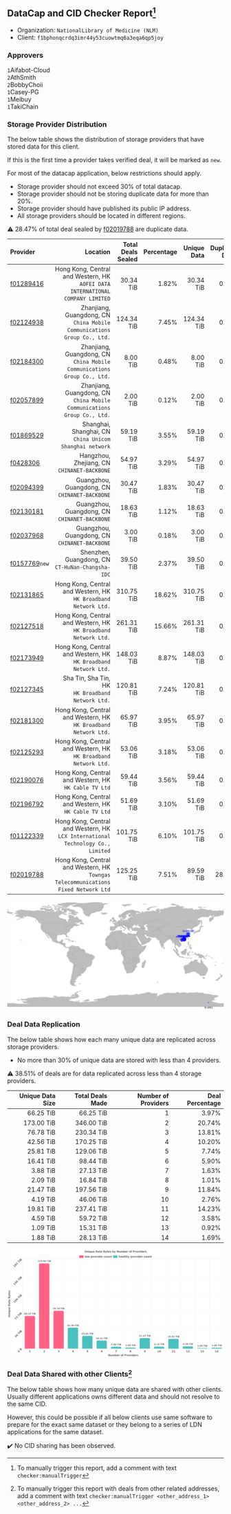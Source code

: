## DataCap and CID Checker Report[^1]
 - Organization: `NationalLibrary of Medicine (NLM)`
 - Client: `f1bphonqcrdq3imr44y53cuowtmq6a3eqa6qp5joy`
### Approvers
`1`Aifabot-Cloud<br/>`2`AthSmith<br/>`2`BobbyChoii<br/>`1`Casey-PG<br/>`1`Meibuy<br/>`1`TakiChain

### Storage Provider Distribution
The below table shows the distribution of storage providers that have stored data for this client.

If this is the first time a provider takes verified deal, it will be marked as `new`.

For most of the datacap application, below restrictions should apply.
 - Storage provider should not exceed 30% of total datacap.
 - Storage provider should not be storing duplicate data for more than 20%.
 - Storage provider should have published its public IP address.
 - All storage providers should be located in different regions.

⚠️ 28.47% of total deal sealed by [f02019788](https://filfox.info/en/address/f02019788) are duplicate data.

| Provider                                                  |                                                                              Location | Total Deals Sealed | Percentage | Unique Data | Duplicate Deals |
| :-------------------------------------------------------- | ------------------------------------------------------------------------------------: | -----------------: | ---------: | ----------: | --------------: |
| [f01289416](https://filfox.info/en/address/f01289416)     |     Hong Kong, Central and Western, HK<br/>`AOFEI DATA INTERNATIONAL COMPANY LIMITED` |          30.34 TiB |      1.82% |   30.34 TiB |           0.00% |
| [f02124938](https://filfox.info/en/address/f02124938)     |            Zhanjiang, Guangdong, CN<br/>`China Mobile Communications Group Co., Ltd.` |         124.34 TiB |      7.45% |  124.34 TiB |           0.00% |
| [f02184300](https://filfox.info/en/address/f02184300)     |            Zhanjiang, Guangdong, CN<br/>`China Mobile Communications Group Co., Ltd.` |           8.00 TiB |      0.48% |    8.00 TiB |           0.00% |
| [f02057899](https://filfox.info/en/address/f02057899)     |            Zhanjiang, Guangdong, CN<br/>`China Mobile Communications Group Co., Ltd.` |           2.00 TiB |      0.12% |    2.00 TiB |           0.00% |
| [f01869529](https://filfox.info/en/address/f01869529)     |                            Shanghai, Shanghai, CN<br/>`China Unicom Shanghai network` |          59.19 TiB |      3.55% |   59.19 TiB |           0.00% |
| [f0428306](https://filfox.info/en/address/f0428306)       |                                        Hangzhou, Zhejiang, CN<br/>`CHINANET-BACKBONE` |          54.97 TiB |      3.29% |   54.97 TiB |           0.00% |
| [f02094399](https://filfox.info/en/address/f02094399)     |                                      Guangzhou, Guangdong, CN<br/>`CHINANET-BACKBONE` |          30.47 TiB |      1.83% |   30.47 TiB |           0.00% |
| [f02130181](https://filfox.info/en/address/f02130181)     |                                      Guangzhou, Guangdong, CN<br/>`CHINANET-BACKBONE` |          18.63 TiB |      1.12% |   18.63 TiB |           0.00% |
| [f02037968](https://filfox.info/en/address/f02037968)     |                                      Guangzhou, Guangdong, CN<br/>`CHINANET-BACKBONE` |           3.00 TiB |      0.18% |    3.00 TiB |           0.00% |
| [f0157769](https://filfox.info/en/address/f0157769)`new`  |                                   Shenzhen, Guangdong, CN<br/>`CT-HuNan-Changsha-IDC` |          39.50 TiB |      2.37% |   39.50 TiB |           0.00% |
| [f02131865](https://filfox.info/en/address/f02131865)     |                    Hong Kong, Central and Western, HK<br/>`HK Broadband Network Ltd.` |         310.75 TiB |     18.62% |  310.75 TiB |           0.00% |
| [f02127518](https://filfox.info/en/address/f02127518)     |                    Hong Kong, Central and Western, HK<br/>`HK Broadband Network Ltd.` |         261.31 TiB |     15.66% |  261.31 TiB |           0.00% |
| [f02173949](https://filfox.info/en/address/f02173949)     |                    Hong Kong, Central and Western, HK<br/>`HK Broadband Network Ltd.` |         148.03 TiB |      8.87% |  148.03 TiB |           0.00% |
| [f02127345](https://filfox.info/en/address/f02127345)     |                                  Sha Tin, Sha Tin, HK<br/>`HK Broadband Network Ltd.` |         120.81 TiB |      7.24% |  120.81 TiB |           0.00% |
| [f02181300](https://filfox.info/en/address/f02181300)     |                    Hong Kong, Central and Western, HK<br/>`HK Broadband Network Ltd.` |          65.97 TiB |      3.95% |   65.97 TiB |           0.00% |
| [f02125293](https://filfox.info/en/address/f02125293)     |                    Hong Kong, Central and Western, HK<br/>`HK Broadband Network Ltd.` |          53.06 TiB |      3.18% |   53.06 TiB |           0.00% |
| [f02190076](https://filfox.info/en/address/f02190076)     |                              Hong Kong, Central and Western, HK<br/>`HK Cable TV Ltd` |          59.44 TiB |      3.56% |   59.44 TiB |           0.00% |
| [f02196792](https://filfox.info/en/address/f02196792)     |                              Hong Kong, Central and Western, HK<br/>`HK Cable TV Ltd` |          51.69 TiB |      3.10% |   51.69 TiB |           0.00% |
| [f01122339](https://filfox.info/en/address/f01122339)     |    Hong Kong, Central and Western, HK<br/>`LCX International Technology Co., Limited` |         101.75 TiB |      6.10% |  101.75 TiB |           0.00% |
| [f02019788](https://filfox.info/en/address/f02019788)     | Hong Kong, Central and Western, HK<br/>`Towngas Telecommunications Fixed Network Ltd` |         125.25 TiB |      7.51% |   89.59 TiB |          28.47% |

<img src="https://raw.githubusercontent.com/data-preservation-programs/filplus-checker-assets/main/filecoin-project/filecoin-plus-large-datasets/issues/1898/1686328608532.png"/>

### Deal Data Replication
The below table shows how each many unique data are replicated across storage providers.

- No more than 30% of unique data are stored with less than 4 providers.

⚠️ 38.51% of deals are for data replicated across less than 4 storage providers.

| Unique Data Size | Total Deals Made | Number of Providers | Deal Percentage |
| ---------------: | ---------------: | ------------------: | --------------: |
|        66.25 TiB |        66.25 TiB |                   1 |           3.97% |
|       173.00 TiB |       346.00 TiB |                   2 |          20.74% |
|        76.78 TiB |       230.34 TiB |                   3 |          13.81% |
|        42.56 TiB |       170.25 TiB |                   4 |          10.20% |
|        25.81 TiB |       129.06 TiB |                   5 |           7.74% |
|        16.41 TiB |        98.44 TiB |                   6 |           5.90% |
|         3.88 TiB |        27.13 TiB |                   7 |           1.63% |
|         2.09 TiB |        16.84 TiB |                   8 |           1.01% |
|        21.47 TiB |       197.56 TiB |                   9 |          11.84% |
|         4.19 TiB |        46.06 TiB |                  10 |           2.76% |
|        19.81 TiB |       237.41 TiB |                  11 |          14.23% |
|         4.59 TiB |        59.72 TiB |                  12 |           3.58% |
|         1.09 TiB |        15.31 TiB |                  13 |           0.92% |
|         1.88 TiB |        28.13 TiB |                  14 |           1.69% |

<img src="https://raw.githubusercontent.com/data-preservation-programs/filplus-checker-assets/main/filecoin-project/filecoin-plus-large-datasets/issues/1898/1686328609358.png"/>

### Deal Data Shared with other Clients[^3]
The below table shows how many unique data are shared with other clients.
Usually different applications owns different data and should not resolve to the same CID.

However, this could be possible if all below clients use same software to prepare for the exact same dataset or they belong to a series of LDN applications for the same dataset.

✔️ No CID sharing has been observed.

[^1]: To manually trigger this report, add a comment with text `checker:manualTrigger`

[^2]: Deals from those addresses are combined into this report as they are specified with `checker:manualTrigger`

[^3]: To manually trigger this report with deals from other related addresses, add a comment with text `checker:manualTrigger <other_address_1> <other_address_2> ...`
